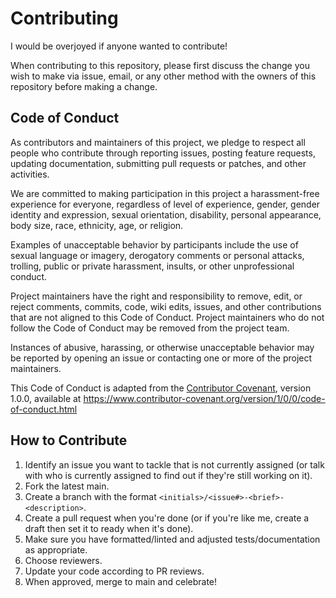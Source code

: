 # Contributing

I would be overjoyed if anyone wanted to contribute!

When contributing to this repository, please first discuss the change you wish
to make via issue, email, or any other method with the owners of this repository
before making a change.

## Code of Conduct

As contributors and maintainers of this project, we pledge to respect all people who contribute through reporting issues, posting feature requests, updating documentation, submitting pull requests or patches, and other activities.

We are committed to making participation in this project a harassment-free experience for everyone, regardless of level of experience, gender, gender identity and expression, sexual orientation, disability, personal appearance, body size, race, ethnicity, age, or religion.

Examples of unacceptable behavior by participants include the use of sexual language or imagery, derogatory comments or personal attacks, trolling, public or private harassment, insults, or other unprofessional conduct.

Project maintainers have the right and responsibility to remove, edit, or reject comments, commits, code, wiki edits, issues, and other contributions that are not aligned to this Code of Conduct. Project maintainers who do not follow the Code of Conduct may be removed from the project team.

Instances of abusive, harassing, or otherwise unacceptable behavior may be reported by opening an issue or contacting one or more of the project maintainers.

This Code of Conduct is adapted from the [Contributor Covenant](http:contributor-covenant.org), version 1.0.0, available at https://www.contributor-covenant.org/version/1/0/0/code-of-conduct.html

## How to Contribute

1. Identify an issue you want to tackle that is not currently assigned (or talk with who is currently assigned to find out if they're still working on it).
1. Fork the latest main.
1. Create a branch with the format `<initials>/<issue#>-<brief>-<description>`.
1. Create a pull request when you're done (or if you're like me, create a draft then set it to ready when it's done).
1. Make sure you have formatted/linted and adjusted tests/documentation as appropriate.
1. Choose reviewers.
1. Update your code according to PR reviews.
1. When approved, merge to main and celebrate!
